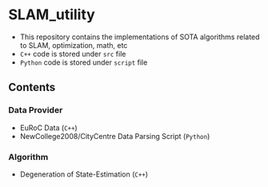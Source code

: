 # SLAM_utility
- This repository contains the implementations of SOTA algorithms related to SLAM, optimization, math, etc
- `C++` code is stored under `src` file
- `Python` code is stored under `script` file

## Contents

### Data Provider
- EuRoC Data (`C++`)
- NewCollege2008/CityCentre Data Parsing Script (`Python`)


### Algorithm
- Degeneration of State-Estimation (`C++`)